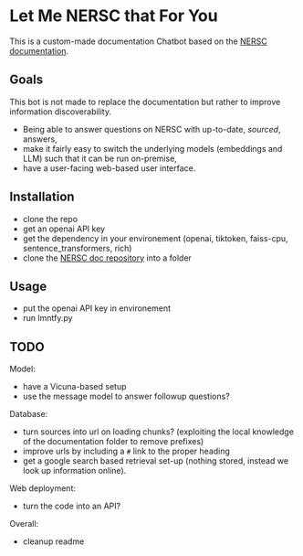 # Let Me NERSC that For You

This is a custom-made documentation Chatbot based on the [NERSC documentation](https://docs.nersc.gov/).

## Goals

This bot is not made to replace the documentation but rather to improve information discoverability.

* Being able to answer questions on NERSC with up-to-date, *sourced*, answers,
* make it fairly easy to switch the underlying models (embeddings and LLM) such that it can be run on-premise,
* have a user-facing web-based user interface.

## Installation

- clone the repo
- get an openai API key
- get the dependency in your environement (openai, tiktoken, faiss-cpu, sentence_transformers, rich)
- clone the [NERSC doc repository](https://gitlab.com/NERSC/nersc.gitlab.io/-/tree/main/docs) into a folder

## Usage

- put the openai API key in environement
- run lmntfy.py

## TODO

Model:
- have a Vicuna-based setup
- use the message model to answer followup questions?

Database:
- turn sources into url on loading chunks? (exploiting the local knowledge of the documentation folder to remove prefixes)
- improve urls by including a `#` link to the proper heading
- get a google search based retrieval set-up (nothing stored, instead we look up information online).

Web deployment:
- turn the code into an API?

Overall:
- cleanup readme